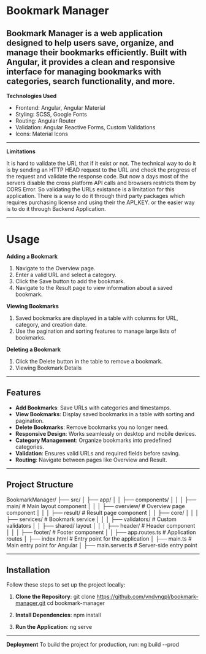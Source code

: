 # Bookmark Manager

## Bookmark Manager is a web application designed to help users save, organize, and manage their bookmarks efficiently. Built with Angular, it provides a clean and responsive interface for managing bookmarks with categories, search functionality, and more.

**Technologies Used**

- Frontend: Angular, Angular Material
- Styling: SCSS, Google Fonts
- Routing: Angular Router
- Validation: Angular Reactive Forms, Custom Validations
- Icons: Material Icons

---

**Limitations**

It is hard to validate the URL that if it exist or not. The technical way to do it is by sending an HTTP HEAD request to the URL and check the progress of the request and validate the response code. But now a days most of the servers disable the cross platform API calls and browsers restricts them by CORS Error. 
So validating the URLs existance is a limitation for this application. There is a way to do it through third party packages which requires purchasing license and using their the API_KEY.
or the easier way is to do it through Backend Application.

---

# Usage

**Adding a Bookmark**

1. Navigate to the Overview page.
2. Enter a valid URL and select a category.
3. Click the Save button to add the bookmark.
4. Navigate to the Result page to view information about a saved bookmark.

**Viewing Bookmarks**

1. Saved bookmarks are displayed in a table with columns for URL, category, and creation date.
2. Use the pagination and sorting features to manage large lists of bookmarks.

**Deleting a Bookmark**

1. Click the Delete button in the table to remove a bookmark.
2. Viewing Bookmark Details

---

## Features

- **Add Bookmarks**: Save URLs with categories and timestamps.
- **View Bookmarks**: Display saved bookmarks in a table with sorting and pagination.
- **Delete Bookmarks**: Remove bookmarks you no longer need.
- **Responsive Design**: Works seamlessly on desktop and mobile devices.
- **Category Management**: Organize bookmarks into predefined categories.
- **Validation**: Ensures valid URLs and required fields before saving.
- **Routing**: Navigate between pages like Overview and Result.

---

## Project Structure

BookmarkManager/
├── src/
│ ├── app/
│ │ ├── components/
│ │ │ ├── main/ # Main layout component
│ │ │ ├── overview/ # Overview page component
│ │ │ ├── result/ # Result page component
│ │ ├── core/
│ │ │ ├── services/ # Bookmark service
│ │ │ ├── validators/ # Custom validators
│ │ ├── shared/ layout
│ │ │ ├── header/ # Header component
│ │ │ ├── footer/ # Footer component
│ │ ├── app.routes.ts # Application routes
│ ├── index.html # Entry point for the application
│ ├── main.ts # Main entry point for Angular
│ ├── main.server.ts # Server-side entry point

---

## Installation

Follow these steps to set up the project locally:

1. **Clone the Repository**:
   git clone https://github.com/vndvngpl/bookmark-manager.git
   cd bookmark-manager

2. **Install Dependencies**:
   npm install

3. **Run the Application**:
   ng serve

---

**Deployment**
To build the project for production, run:
ng build --prod
